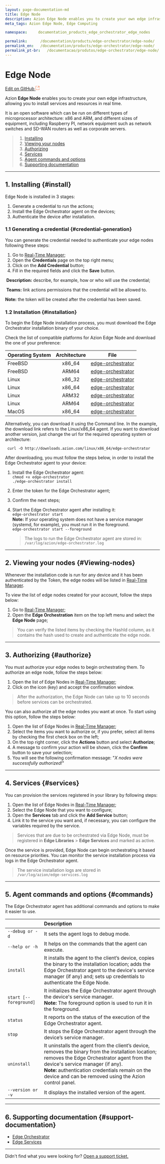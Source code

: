 ```yaml
---
layout: page-documentation-md
title: Edge Node
description: Azion Edge Node enables you to create your own edge infrastructure, allowing you to install services and resources in real time.
meta_tags: Azion Edge Node, Edge Computing

namespace:     documentation_products_edge_orchestrator_edge_nodes

permalink:      /documentation/products/edge-orchestrator/edge-node/
permalink_en:   /documentation/products/edge-orchestrator/edge-node/
permalink_pt-br:   /documentacao/produtos/edge-orchestrator/edge-node/
---
```

# Edge **Node**

[Edit on GitHub <svg width="14" height="14" xmlns="http://www.w3.org/2000/svg"><g fill="none" stroke="#F3652B"><path d="M4.81.71H.672v11.43H12.1V8.001" stroke-width=".8"/><path d="M6.87.786h5.155V5.94M6.31 6.5L12.026.786"/></g></svg>](https://github.com/aziontech/docs_en/edit/master/edge-orchestrator/edge-nodes/2021-01-14-index.md)

Azion **Edge Node** enables you to create your own edge infrastructure, allowing you to install services and resources in real time.

It is an open software which can be run on different types of microprocessor architecture: x86 and ARM, and different sizes of equipment, including Raspberry PI, network equipment such as network switches and SD-WAN routers as well as corporate servers.

> 1. [Installing](#install)
> 2. [Viewing your nodes](#Viewing-nodes)
> 3. [Authorizing](#authorize)
> 5. [Services](#services)
> 5. [Agent commands and options](#commands)
> 6. [Supporting documentation](#support-documentation)

---

## 1. Installing {#install}

Edge Node is installed in 3 stages: 

1. Generate a credential to run the actions; 
2. Install the Edge Orchestrator agent on the devices;
3. Authenticate the device after installation.

### 1.1 Generating a credential {#credential-generation}

You can generate the credential needed to authenticate your edge nodes following these steps:	

1. Go to [Real-Time Manager](https://manager.azion.com/);
2. Open the **Credentials** page on the top right menu;
3. Click on the **Add Credential** button;
4. Fill in the required fields and click the **Save** button.

​	**Description:** describe, for example, how or who will use the credential;

​	**Teams:** link actions permissions that the credential will be allowed to.

**Note:** the token will be created after the credential has been saved.

### 1.2 Installation {#installation}

To begin the Edge Node installation process, you must download the Edge Orchestrator installation binary of your choice.

Check the list of compatible platforms for Azion Edge Node and download the one of your preference:

| Operating System | Architecture | File                                                         |
| :------------------ | :---------: | ------------------------------------------------------------ |
| FreeBSD             |    x86_64   | [edge-orchestrator](https://downloads.azion.com/stable/freebsd/x86_64/edge-orchestrator) |
| FreeBSD             |    ARM64    | [edge-orchestrator](https://downloads.azion.com/stable/freebsd/arm64/edge-orchestrator) |
| Linux               |   x86_32    | [edge-orchestrator](https://downloads.azion.com/stable/linux/x86_32/edge-orchestrator) |
| Linux               |   x86_64    | [edge-orchestrator](https://downloads.azion.com/stable/linux/x86_64/edge-orchestrator) |
| Linux               |    ARM32    | [edge-orchestrator](https://downloads.azion.com/stable/linux/arm32/edge-orchestrator) |
| Linux               |    ARM64    | [edge-orchestrator](https://downloads.azion.com/stable/linux/arm64/edge-orchestrator) |
| MacOS               |    x86_64   | [edge-orchestrator](https://downloads.azion.com/stable/darwin/x86_64/edge-orchestrator) |

Alternatively, you can download it using the Command line. In the example, the download link refers to the Linux/x86_64 agent. If you want to download another version, just change the url for the required operating system or architecture:

` curl -O http://downloads.azion.com/linux/x86_64/edge-orchestrator`

After downloading, you must follow the steps below, in order to install the Edge Orchestrator agent to your device:

1. Install the Edge Orchestrator agent:<br />
   `chmod +x edge-orchestrator`<br />
   `./edge-orchestrator install`
   
2. Enter the token for the Edge Orchestrator agent;

3. Confirm the next steps;

4. Start the Edge Orchestrator agent after installing it:<br />
   `edge-orchestrator start`<br />
   **Note:** If your operating system does not have a service manager (systemd, for example), you must run it in the foreground.<br />
   `edge-orchestrator start --foreground`
   
   > The logs to run the Edge Orchestrator agent are stored in:  <br>`/var/log/azion/edge-orchestrator.log`

---

## 2. Viewing your nodes {#Viewing-nodes}

Whenever the installation code is run for any device and it has been authenticated by the Token, the edge nodes will be listed in [Real-Time Manager](https://manager.azion.com/).

To view the list of edge nodes created for your account, follow the steps below:

1. Go to [Real-Time Manager](https://manager.azion.com/);
2. Open the **Edge Orchestration** item on the top left menu and select the **Edge Node** page;

> You can verify the listed items by checking the HashId column, as it contains the hash used to create and authenticate the edge node.

---

## 3. Authorizing {#authorize}

You must authorize your edge nodes to begin orchestrating them. To authorize an edge node, follow the steps below:

1. Open the list of Edge Nodes in [Real-Time Manager](https://manager.azion.com/);
2. Click on the icon (key) and accept the confirmation window.

> After the authorization, the Edge Node can take up to 10 seconds before services can be orchestrated.

You can also authorize all the edge nodes you want at once. To start using  this option, follow the steps below:

1. Open the list of Edge Nodes in [Real-Time Manager](https://manager.azion.com/);
2. Select the items you want to authorize or, if you prefer, select all items by checking the first check box on the left;
3. On the top right corner, click the **Actions** button and select **Authorize**;
4. A message to confirm your action will be shown, click the **Confirm** button to save your selection;
5. You will see the following confirmation message:  "*X nodes were successfully authorized!*"

---

## 4. Services {#services}

You can provision the services registered in your library by following steps:

1. Open the list of Edge Nodes in [Real-Time Manager](https://manager.azion.com/);
2. Select the Edge Node that you want to configure;
3. Open the **Services** tab and click the **Add Service** button;
4. Link it to the service you want and, if necessary, you can configure the variables required by the service.

> Services that are due to be orchestrated via Edge Node, must be registered in **Edge Libraries** > **Edge Services** and marked as active.

Once the service is provided, Edge Node can begin orchestrating it based on resource priorities. You can monitor the service installation process via logs in the Edge Orchestrator agent.

> The service installation logs are stored in <br/>`/var/log/azion/edge-services.log`

---

## 5. Agent commands and options {#commands}

The Edge Orchestrator agent has additional commands and options to make it easier to use.

|                        | Description                                                  |
| :--------------------- | :----------------------------------------------------------- |
| `--debug or -d`        | It sets the agent logs to debug mode.                        |
| `--help or -h`         | It helps on the commands that the agent can execute.         |
| `install`              | It installs the agent to the client’s device, copies the binary to the installation location; adds the Edge Orchestrator agent to the device's service manager (if any) and; sets up credentials to authenticate the Edge Node. |
| `start [--foreground]` | It initializes the Edge Orchestrator agent through the device's service manager.<br /> **Note:** The foreground option is used to run it in the foreground. |
| `status`               | It reports on the status of the execution of the Edge Orchestrator agent. |
| `stop`                 | It stops the Edge Orchestrator agent through the device’s service manager. |
| `uninstall`            | It uninstalls the agent from the client’s device, removes the binary from the installation location; removes the Edge Orchestrator agent from the device's service manager (if any).<br />**Note:** authentication credentials remain on the device and can be removed using the Azion control panel. |
| `--version or -v`      | It displays the installed version of the agent.              |

---

## 6. Supporting documentation {#support-documentation}

- [Edge Orchestrator](https://www.azion.com/en/documentation/products/edge-orchestrator)
- [Edge Services](https://www.azion.com/en/documentation/products/edge-orchestrator/edge-services)

---

Didn't find what you were looking for? [Open a support ticket.](https://tickets.azion.com/)
